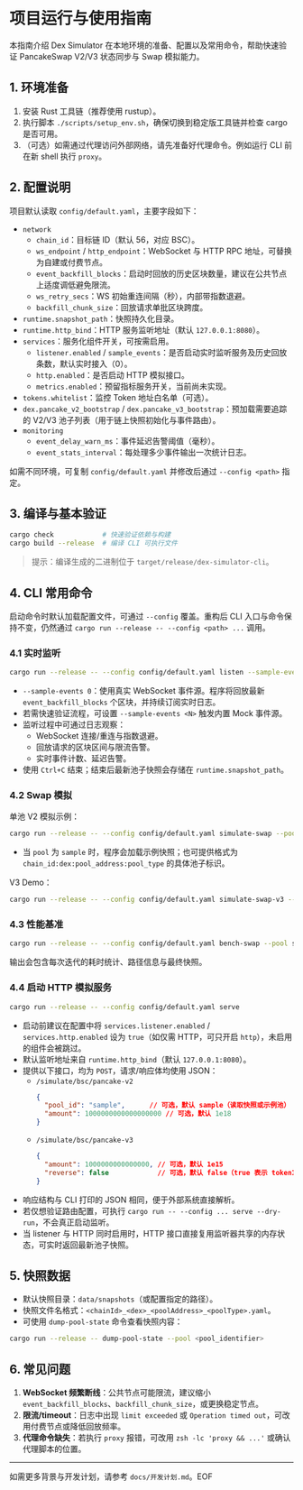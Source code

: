 # 项目运行与使用指南

本指南介绍 Dex Simulator 在本地环境的准备、配置以及常用命令，帮助快速验证 PancakeSwap V2/V3 状态同步与 Swap 模拟能力。

## 1. 环境准备

1. 安装 Rust 工具链（推荐使用 rustup）。
2. 执行脚本 `./scripts/setup_env.sh`，确保切换到稳定版工具链并检查 cargo 是否可用。
3. （可选）如需通过代理访问外部网络，请先准备好代理命令。例如运行 CLI 前在新 shell 执行 `proxy`。

## 2. 配置说明

项目默认读取 `config/default.yaml`，主要字段如下：

- `network`
  - `chain_id`：目标链 ID（默认 56，对应 BSC）。
  - `ws_endpoint` / `http_endpoint`：WebSocket 与 HTTP RPC 地址，可替换为自建或付费节点。
  - `event_backfill_blocks`：启动时回放的历史区块数量，建议在公共节点上适度调低避免限流。
  - `ws_retry_secs`：WS 初始重连间隔（秒），内部带指数退避。
  - `backfill_chunk_size`：回放请求单批区块跨度。
- `runtime.snapshot_path`：快照持久化目录。
- `runtime.http_bind`：HTTP 服务监听地址（默认 `127.0.0.1:8080`）。
- `services`：服务化组件开关，可按需启用。
  - `listener.enabled` / `sample_events`：是否启动实时监听服务及历史回放条数，默认实时接入（0）。
  - `http.enabled`：是否启动 HTTP 模拟接口。
  - `metrics.enabled`：预留指标服务开关，当前尚未实现。
- `tokens.whitelist`：监控 Token 地址白名单（可选）。
- `dex.pancake_v2_bootstrap` / `dex.pancake_v3_bootstrap`：预加载需要追踪的 V2/V3 池子列表（用于链上快照初始化与事件路由）。
- `monitoring`
  - `event_delay_warn_ms`：事件延迟告警阈值（毫秒）。
  - `event_stats_interval`：每处理多少事件输出一次统计日志。

如需不同环境，可复制 `config/default.yaml` 并修改后通过 `--config <path>` 指定。

## 3. 编译与基本验证

```bash
cargo check            # 快速验证依赖与构建
cargo build --release  # 编译 CLI 可执行文件
```

> 提示：编译生成的二进制位于 `target/release/dex-simulator-cli`。

## 4. CLI 常用命令

启动命令时默认加载配置文件，可通过 `--config` 覆盖。重构后 CLI 入口与命令保持不变，仍然通过 `cargo run --release -- --config <path> ...` 调用。

### 4.1 实时监听

```bash
cargo run --release -- --config config/default.yaml listen --sample-events 0
```

- `--sample-events 0`：使用真实 WebSocket 事件源。程序将回放最新 `event_backfill_blocks` 个区块，并持续订阅实时日志。
- 若需快速验证流程，可设置 `--sample-events <N>` 触发内置 Mock 事件源。
- 监听过程中可通过日志观察：
  - WebSocket 连接/重连与指数退避。
  - 回放请求的区块区间与限流告警。
  - 实时事件计数、延迟告警。
- 使用 `Ctrl+C` 结束；结束后最新池子快照会存储在 `runtime.snapshot_path`。

### 4.2 Swap 模拟

单池 V2 模拟示例：

```bash
cargo run --release -- --config config/default.yaml simulate-swap --pool sample --amount 1000000000000000000
```

- 当 `pool` 为 `sample` 时，程序会加载示例快照；也可提供格式为 `chain_id:dex:pool_address:pool_type` 的具体池子标识。

V3 Demo：

```bash
cargo run --release -- --config config/default.yaml simulate-swap-v3 --amount 1000000000000000
```

### 4.3 性能基准

```bash
cargo run --release -- --config config/default.yaml bench-swap --pool sample --amount 1000000000000000000 --iterations 50
```

输出会包含每次迭代的耗时统计、路径信息与最终快照。

### 4.4 启动 HTTP 模拟服务

```bash
cargo run --release -- --config config/default.yaml serve
```

- 启动前建议在配置中将 `services.listener.enabled` / `services.http.enabled` 设为 `true`（如仅需 HTTP，可只开启 `http`），未启用的组件会被跳过。
- 默认监听地址来自 `runtime.http_bind`（默认 `127.0.0.1:8080`）。
- 提供以下接口，均为 `POST`，请求/响应体均使用 JSON：
  - `/simulate/bsc/pancake-v2`
    ```json
    {
      "pool_id": "sample",      // 可选，默认 sample（读取快照或示例池）
      "amount": 1000000000000000000 // 可选，默认 1e18
    }
    ```
  - `/simulate/bsc/pancake-v3`
    ```json
    {
      "amount": 1000000000000000, // 可选，默认 1e15
      "reverse": false            // 可选，默认 false（true 表示 token1->token0）
    }
    ```
- 响应结构与 CLI 打印的 JSON 相同，便于外部系统直接解析。
- 若仅想验证路由配置，可执行 `cargo run -- --config ... serve --dry-run`，不会真正启动监听。
- 当 listener 与 HTTP 同时启用时，HTTP 接口直接复用监听器共享的内存状态，可实时返回最新池子快照。

## 5. 快照数据

- 默认快照目录：`data/snapshots`（或配置指定的路径）。
- 快照文件名格式：`<chainId>_<dex>_<poolAddress>_<poolType>.yaml`。
- 可使用 `dump-pool-state` 命令查看快照内容：

```bash
cargo run --release -- dump-pool-state --pool <pool_identifier>
```

## 6. 常见问题

1. **WebSocket 频繁断线**：公共节点可能限流，建议缩小 `event_backfill_blocks`、`backfill_chunk_size`，或更换稳定节点。
2. **限流/timeout**：日志中出现 `limit exceeded` 或 `Operation timed out`，可改用付费节点或降低回放频率。
3. **代理命令缺失**：若执行 `proxy` 报错，可改用 `zsh -lc 'proxy && ...'` 或确认代理脚本的位置。

---

如需更多背景与开发计划，请参考 `docs/开发计划.md`。EOF
